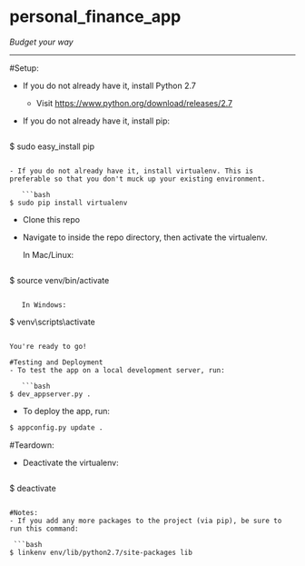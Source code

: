 personal\_finance\_app
====================
_Budget your way_

---

#Setup:
- If you do not already have it, install Python 2.7
  - Visit https://www.python.org/download/releases/2.7
- If you do not already have it, install pip:

   ```bash
$ sudo easy_install pip
```

- If you do not already have it, install virtualenv. This is preferable so that you don't muck up your existing environment.

   ```bash
$ sudo pip install virtualenv
```

- Clone this repo
- Navigate to inside the repo directory, then activate the virtualenv.

   In Mac/Linux:

   ```bash
$ source venv/bin/activate
```

   In Windows:

   ```
$ venv\scripts\activate
```

You're ready to go!

#Testing and Deployment
- To test the app on a local development server, run:

   ```bash
$ dev_appserver.py .
```

- To deploy the app, run:

 ```bash
$ appconfig.py update .
```

#Teardown:
- Deactivate the virtualenv:

   ```bash
$ deactivate
```

#Notes:
- If you add any more packages to the project (via pip), be sure to run this command:

 ```bash
$ linkenv env/lib/python2.7/site-packages lib
```
